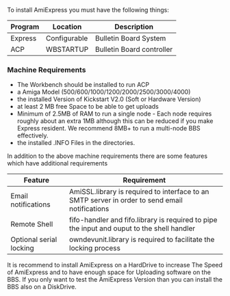 To install AmiExpress you must have the following things:

| Program       | Location      | Description               | 
| ------------- | ------------- | ------------------------- |
| Express       | Configurable  | Bulletin Board System     |
| ACP           | WBSTARTUP     | Bulletin Board controller |

### Machine Requirements
* The Workbench should be installed to run ACP
* a Amiga Model (500/600/1000/1200/2000/2500/3000/4000)
* the installed Version of Kickstart V2.0 (Soft or Hardware Version)
* at least 2 MB free Space to be able to get uploads
* Minimum of 2.5MB of RAM to run a single node - Each node requires roughly about an extra 1MB although this can be reduced if you make Express resident. We recommend 8MB+ to run a multi-node BBS effectively.
* the installed .INFO Files in the directories.

In addition to the above machine requirements there are some features which have additional requirements

| Feature       | Requirement  | 
| ------------- | -------------|
| Email notifications | AmiSSL.library is required to interface to an SMTP server in order to send email notifications |
| Remote Shell  | fifo-handler and fifo.library is required to pipe the input and ouput to the shell handler |
| Optional serial locking | owndevunit.library is required to facilitate the locking process |

It is recommend to install AmiExpress on a HardDrive to increase The Speed of AmiExpress and to have enough space for Uploading software on the BBS. If you only want to test the AmiExpress Version than you can install the BBS also on a DiskDrive.